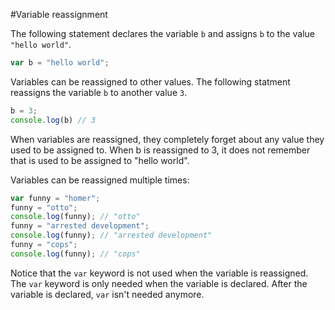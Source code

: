 #Variable reassignment

The following statement declares the variable `b` and assigns `b` to the value `"hello world"`.

```javascript
var b = "hello world";
```

Variables can be reassigned to other values.  The following statment reassigns the variable `b` to another value `3`.

```javascript
b = 3;
console.log(b) // 3
```

When variables are reassigned, they completely forget about any value they used to be assigned to.  When b is reassigned to 3, it does not remember that is used to be assigned to "hello world".

Variables can be reassigned multiple times:

```javascript
var funny = "homer";
funny = "otto";
console.log(funny); // "otto"
funny = "arrested development";
console.log(funny); // "arrested development"
funny = "cops";
console.log(funny); // "cops"
```

Notice that the `var` keyword is not used when the variable is reassigned.  The `var` keyword is only needed when the variable is declared.  After the variable is declared, `var` isn't needed anymore.

